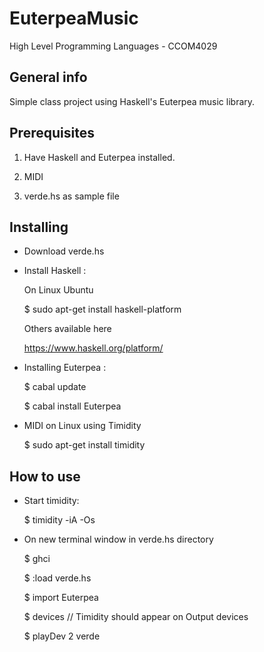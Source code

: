 # EuterpeaMusic
  High Level Programming Languages - CCOM4029  
  
  ## General info
  Simple class project using Haskell's Euterpea music library.
 
  ## Prerequisites
  1) Have Haskell and Euterpea installed.
  
  2) MIDI
  
  3) verde.hs as sample file
  
  ## Installing
  * Download verde.hs
  
  * Install Haskell : 
  
      On Linux Ubuntu 
  
      $ sudo apt-get install haskell-platform
  
      Others available here
  
      https://www.haskell.org/platform/
  
  * Installing Euterpea : 
  
     $ cabal update
     
     $ cabal install Euterpea
  
  * MIDI on Linux using Timidity 
  
     $ sudo apt-get install timidity
  
  ## How to use
  * Start timidity:
  
    $ timidity -iA -Os
    
  * On new terminal window in verde.hs directory 
  
    $ ghci
    
    $ :load verde.hs 
    
    $ import Euterpea 
    
    $ devices // Timidity should appear on Output devices
    
    $ playDev 2 verde
  
